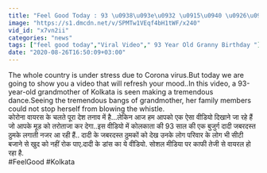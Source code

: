 ```yaml
---
title: "Feel Good Today : 93 \u0938\u093e\u0932 \u0915\u0940 \u0926\u093e\u0926\u0940 \u0915\u093e \u091c\u092c\u0930\u0926\u0938\u094d\u0924 \u0921\u093e\u0902\u0938,\u0920\u0941\u092e\u0915\u0947 \u0926\u0947\u0916 \u0932\u094b\u0917\u094b\u0902 \u0928\u0947 \u092c\u091c\u093e\u0908 \u0938\u0940\u091f\u093f\u092f\u093e\u0902 \u0935\u0928\u0907\u0902\u0921\u093f\u092f\u093e \u0939\u093f\u0902\u0926\u0940"
image: "https://s1.dmcdn.net/v/SPMTw1VEqf4bH1tWF/x240"
vid_id: "x7vn2ii"
categories: "news"
tags: ["feel good today","Viral Video"," 93 Year Old Granny Birthday "]
date: "2020-08-26T16:50:09+03:00"
---
```

The whole country is under stress due to Corona virus.But today we are going to show you a video that will refresh your mood..In this video, a 93-year-old grandmother of Kolkata is seen making a tremendous dance.Seeing the tremendous bangs of grandmother, her family members could not stop herself from blowing the whistle.   <br>कोरोना वायरस के चलते पूरा देश तनाव में है...लेकिन आज हम आपको एक ऐसा वीडियो दिखाने जा रहे हैं जो आपके मूड को तरोताजा कर देगा..इस वीडियो में कोलकाता की 93 साल की एक बुजुर्ग दादी जबरदस्त ठुमके लगाती नजर आ रही हैं.. दादी के जबरदस्त ठुमकों को देख उनके लोग परिवार के लोग भी सीटी बजाने से खुद को नहीं रोक पाए.दादी के डांस का ये वीडियो. सोशल मीडिया पर काफी तेजी से वायरल हो रहा है.  <br>#FeelGood #Kolkata
